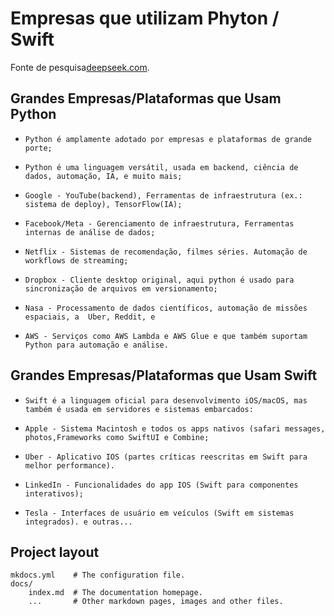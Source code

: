 # Empresas que utilizam Phyton / Swift

Fonte de pesquisa[deepseek.com](https://chat.deepseek.com).

## Grandes Empresas/Plataformas que Usam Python

* `Python é amplamente adotado por empresas e plataformas de grande porte;`
* `Python é uma linguagem versátil, usada em backend, ciência de dados, automação, IA, e muito mais;`
  
* `Google - YouTube(backend), Ferramentas de infraestrutura (ex.: sistema de deploy), TensorFlow(IA);`
* `Facebook/Meta - Gerenciamento de infraestrutura, Ferramentas internas de análise de dados;`
* `Netflix - Sistemas de recomendação, filmes séries. Automação de workflows de streaming;`
* `Dropbox - Cliente desktop original, aqui python é usado para sincronização de arquivos em versionamento;`
* `Nasa - Processamento de dados científicos, automação de missões espaciais, a  Uber, Reddit, e`
* `AWS - Serviços como AWS Lambda e AWS Glue e que também suportam Python para automação e análise.`

## Grandes Empresas/Plataformas que Usam Swift

* `Swift é a linguagem oficial para desenvolvimento iOS/macOS, mas também é usada em servidores e sistemas embarcados:`
  
* `Apple - Sistema Macintosh e todos os apps nativos (safari messages, photos,Frameworks como SwiftUI e Combine;`
* `Uber - Aplicativo IOS (partes críticas reescritas em Swift para melhor performance).`
* `LinkedIn - Funcionalidades do app IOS (Swift para componentes interativos);`
* `Tesla - Interfaces de usuário em veículos (Swift em sistemas integrados). e outras...`

## Project layout

    mkdocs.yml    # The configuration file.
    docs/
        index.md  # The documentation homepage.
        ...       # Other markdown pages, images and other files.
